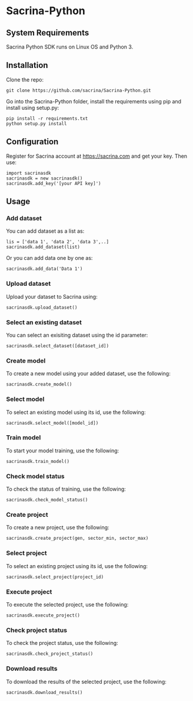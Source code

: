 # Sacrina-Python

## System Requirements

Sacrina Python SDK runs on Linux OS and Python 3.

## Installation

Clone the repo:

    git clone https://github.com/sacrina/Sacrina-Python.git

Go into the Sacrina-Python folder, install the requirements using pip and install using setup.py:

    pip install -r requirements.txt
	python setup.py install

## Configuration

Register for Sacrina account at https://sacrina.com and get your key. Then use:

    import sacrinasdk
    sacrinasdk = new sacrinasdk()
    sacrinasdk.add_key('[your API key]')

## Usage

### Add dataset

You can add dataset as a list as:

    lis = ['data 1', 'data 2', 'data 3',..]
    sacrinasdk.add_dataset(list)
    
Or you can add data one by one as:

    sacrinasdk.add_data('Data 1')

### Upload dataset

Upload your dataset to Sacrina using:

    sacrinasdk.upload_dataset()
    
### Select an existing dataset

You can select an exisiting dataset using the id parameter:

    sacrinasdk.select_dataset([dataset_id])

### Create model

To create a new model using your added dataset, use the following:

    sacrinasdk.create_model()

### Select model

To select an existing model using its id, use the following:

    sacrinasdk.select_model([model_id])

### Train model

To start your model training, use the following:

    sacrinasdk.train_model()

### Check model status

To check the status of training, use the following:

    sacrinasdk.check_model_status()

### Create project

To create a new project, use the following:

    sacrinasdk.create_project(gen, sector_min, sector_max)

### Select project

To select an existing project using its id, use the following:

    sacrinasdk.select_project(project_id)

### Execute project

To execute the selected project, use the following:

    sacrinasdk.execute_project()

### Check project status

To check the project status, use the following:

    sacrinasdk.check_project_status()

### Download results

To download the results of the selected project, use the following:

    sacrinasdk.download_results()
